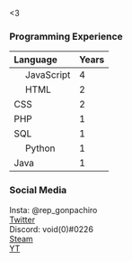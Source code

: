 <3

### Programming Experience
| Language | Years |
| :---     | :---  |
| <img src="https://upload.wikimedia.org/wikipedia/commons/thumb/9/99/Unofficial_JavaScript_logo_2.svg/240px-Unofficial_JavaScript_logo_2.svg.png" width="16"></img>  JavaScript | 4 |
| <img src="https://upload.wikimedia.org/wikipedia/commons/thumb/3/38/HTML5_Badge.svg/240px-HTML5_Badge.svg.png" width="16"></img>  HTML | 2 |
| CSS | 2 |
| PHP | 1 |
| SQL | 1 |
| <img src="https://upload.wikimedia.org/wikipedia/commons/thumb/c/c3/Python-logo-notext.svg/110px-Python-logo-notext.svg.png" width="16"></img>  Python | 1 |
| Java | 1 |

### Social Media
Insta: @rep_gonpachiro  
[Twitter](https://twitter.com/gonpachiro9)  
Discord: void(0)#0226  
[Steam](https://steamcommunity.com/id/76561198796243532)  
[YT](https://youtu.be/dQw4w9WgXcQ)
